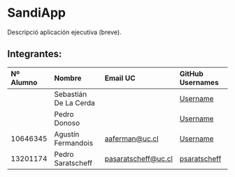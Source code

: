 # SandiApp

Descripció aplicación ejecutiva (breve).

## Integrantes:

| Nº Alumno    | Nombre              | Email UC             | GitHub Usernames                                | 
|:-------------|:--------------------|:---------------------|:------------------------------------------------|
|              |Sebastián De La Cerda|                      |[Username](https://github.com/username)          |
|              |Pedro Donoso         |                      |[Username](https://github.com/username)          |
| 10646345     |Agustín Fermandois   | aaferman@uc.cl       |[Username](https://github.com/aaferman)          |
| 13201174     | Pedro Saratscheff   | pasaratscheff@uc.cl  |[psaratscheff](https://github.com/psaratscheff)  |
